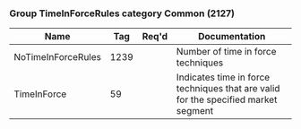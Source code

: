 ### Group TimeInForceRules category Common (2127)

| Name               | Tag  | Req'd | Documentation                                                                      |
|--------------------|------|----------|------------------------------------------------------------------------------------|
| NoTimeInForceRules | 1239 |       | Number of time in force techniques                                                 |
| TimeInForce        | 59   |       | Indicates time in force techniques that are valid for the specified market segment |

